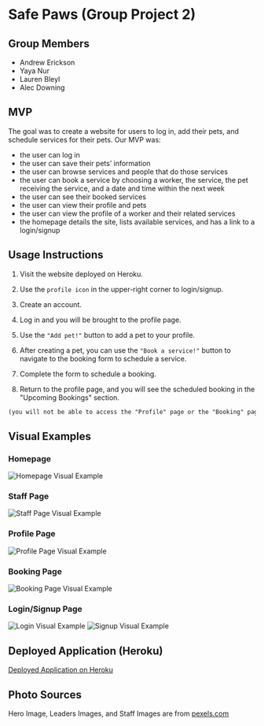 # Safe Paws (Group Project 2)

## Group Members
  - Andrew Erickson
  - Yaya Nur
  - Lauren Bleyl
  - Alec Downing

## MVP

The goal was to create a website for users to log in, add their pets, and schedule services for their pets. Our MVP was:
  - the user can log in
  - the user can save their pets’ information
  - the user can browse services and people that do those services
  - the user can book a service by choosing a worker, the service, the pet receiving the service, and a date and time within the next week
  - the user can see their booked services
  - the user can view their profile and pets
  - the user can view the profile of a worker and their related services
  - the homepage details the site, lists available services, and has a link to a login/signup

## Usage Instructions

1. Visit the website deployed on Heroku.

2. Use the ```profile icon``` in the upper-right corner to login/signup. 

3. Create an account.

4. Log in and you will be brought to the profile page.

5. Use the ```"Add pet!"``` button to add a pet to your profile.

6. After creating a pet, you can use the ```"Book a service!"``` button to navigate to the booking form to schedule a service.

7. Complete the form to schedule a booking.

8. Return to the profile page, and you will see the scheduled booking in the "Upcoming Bookings" section.

  ```md
  (you will not be able to access the "Profile" page or the "Booking" page unless you are signed in)
  ```


## Visual Examples

### Homepage
![Homepage Visual Example](./public/img/readme-visuals/homepage.png)

### Staff Page
![Staff Page Visual Example](./public/img/readme-visuals/staff.png)

### Profile Page
![Profile Page Visual Example](./public/img/readme-visuals/profile.png)

### Booking Page
![Booking Page Visual Example](./public/img/readme-visuals/booking.png)

### Login/Signup Page
![Login Visual Example](./public/img/readme-visuals/login.png)
![Signup Visual Example](./public/img/readme-visuals/signup.png)

## Deployed Application (Heroku)

[Deployed Application on Heroku](https://safe-paws-da967720d734.herokuapp.com/)

## Photo Sources

Hero Image, Leaders Images, and Staff Images are from [pexels.com](https://www.pexels.com)